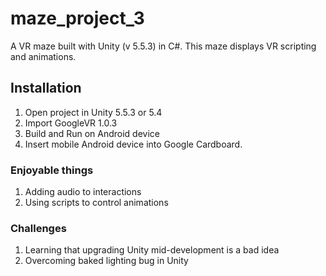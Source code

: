 # maze_project_3
A VR maze built with Unity (v 5.5.3) in C#.  This maze displays VR scripting and animations.  

## Installation
1. Open project in Unity 5.5.3 or 5.4
2. Import GoogleVR 1.0.3
3. Build and Run on Android device
4. Insert mobile Android device into Google Cardboard.

### Enjoyable things
1. Adding audio to interactions
2. Using scripts to control animations

### Challenges
1. Learning that upgrading Unity mid-development is a bad idea
2. Overcoming baked lighting bug in Unity
